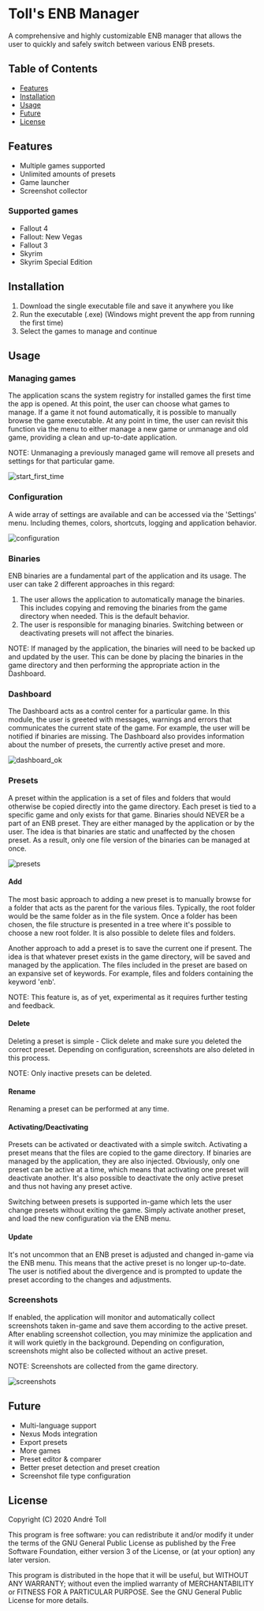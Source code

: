 # Toll's ENB Manager

A comprehensive and highly customizable ENB manager that allows the user to quickly and safely switch between various ENB presets.

## Table of Contents

- [Features](#features)
- [Installation](#installation)
- [Usage](#usage)
- [Future](#future)
- [License](#license)

## Features

- Multiple games supported
- Unlimited amounts of presets
- Game launcher
- Screenshot collector

### Supported games

- Fallout 4
- Fallout: New Vegas
- Fallout 3
- Skyrim
- Skyrim Special Edition

## Installation

1. Download the single executable file and save it anywhere you like
2. Run the executable (.exe) (Windows might prevent the app from running the first time)
3. Select the games to manage and continue

## Usage

### Managing games

The application scans the system registry for installed games the first time the app is opened. At this point, the user can choose what games to manage. If a game it not found automatically, it is possible to manually browse the game executable.
At any point in time, the user can revisit this function via the menu to either manage a new game or unmanage and old game, providing a clean and up-to-date application.

NOTE: Unmanaging a previously managed game will remove all presets and settings for that particular game.

![start_first_time](https://user-images.githubusercontent.com/31740657/85110194-c86d8e80-b212-11ea-9610-13cb622a90a0.PNG)


### Configuration

A wide array of settings are available and can be accessed via the 'Settings' menu. Including themes, colors, shortcuts, logging and application behavior.

![configuration](https://user-images.githubusercontent.com/31740657/85110436-344ff700-b213-11ea-9993-18e18357e91f.PNG)

### Binaries

ENB binaries are a fundamental part of the application and its usage. The user can take 2 different approaches in this regard:

1. The user allows the application to automatically manage the binaries. This includes copying and removing the binaries from the game directory when needed. This is the default behavior.
2. The user is responsible for managing binaries. Switching between or deactivating presets will not affect the binaries.

NOTE: If managed by the application, the binaries will need to be backed up and updated by the user. This can be done by placing the binaries in the game directory and then performing the appropriate action in the Dashboard.

### Dashboard

The Dashboard acts as a control center for a particular game. In this module, the user is greeted with messages, warnings and errors that communicates the current state of the game. For example, the user will be notified if binaries are missing. The Dashboard also provides information about the number of presets, the currently active preset and more.

![dashboard_ok](https://user-images.githubusercontent.com/31740657/85112626-2fd90d80-b216-11ea-9aa1-9b386fbf1acc.PNG)

### Presets

A preset within the application is a set of files and folders that would otherwise be copied directly into the game directory. Each preset is tied to a specific game and only exists for that game. Binaries should NEVER be a part of an ENB preset. They are either managed by the application or by the user. The idea is that binaries are static and unaffected by the chosen preset. As a result, only one file version of the binaries can be managed at once.

![presets](https://user-images.githubusercontent.com/31740657/85128022-d29e8580-b230-11ea-984c-103307adba70.PNG)

#### Add

The most basic approach to adding a new preset is to manually browse for a folder that acts as the parent for the various files. Typically, the root folder would be the same folder as in the file system. Once a folder has been chosen, the file structure is presented in a tree where it's possible to choose a new root folder. It is also possible to delete files and folders.

Another approach to add a preset is to save the current one if present. The idea is that whatever preset exists in the game directory, will be saved and managed by the application. The files included in the preset are based on an expansive set of keywords. For example, files and folders containing the keyword 'enb'.

NOTE: This feature is, as of yet, experimental as it requires further testing and feedback.

#### Delete

Deleting a preset is simple - Click delete and make sure you deleted the correct preset. Depending on configuration, screenshots are also deleted in this process.

NOTE: Only inactive presets can be deleted.

#### Rename

Renaming a preset can be performed at any time.

#### Activating/Deactivating

Presets can be activated or deactivated with a simple switch. Activating a preset means that the files are copied to the game directory. If binaries are managed by the application, they are also injected. Obviously, only one preset can be active at a time, which means that activating one preset will deactivate another. It's also possible to deactivate the only active preset and thus not having any preset active.

Switching between presets is supported in-game which lets the user change presets without exiting the game. Simply activate another preset, and load the new configuration via the ENB menu.

#### Update

It's not uncommon that an ENB preset is adjusted and changed in-game via the ENB menu. This means that the active preset is no longer up-to-date. The user is notified about the divergence and is prompted to update the preset according to the changes and adjustments.

### Screenshots

If enabled, the application will monitor and automatically collect screenshots taken in-game and save them according to the active preset. After enabling screenshot collection, you may minimize the application and it will work quietly in the background.
Depending on configuration, screenshots might also be collected without an active preset.

NOTE: Screenshots are collected from the game directory.

![screenshots](https://user-images.githubusercontent.com/31740657/85128438-8f90e200-b231-11ea-9dff-720727678a5b.PNG)

## Future

- Multi-language support
- Nexus Mods integration
- Export presets
- More games
- Preset editor & comparer
- Better preset detection and preset creation
- Screenshot file type configuration

## License

Copyright (C) 2020  André Toll 

This program is free software: you can redistribute it and/or modify it under the terms of the GNU General Public License as published by the Free Software Foundation, either version 3 of the License, or (at your option) any later version.

This program is distributed in the hope that it will be useful, but WITHOUT ANY WARRANTY; without even the implied warranty of MERCHANTABILITY or FITNESS FOR A PARTICULAR PURPOSE.  See the GNU General Public License for more details.
